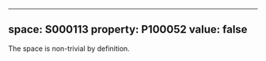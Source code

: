   ---
  space: S000113
  property: P100052
  value: false
  ---
  
  The space is non-trivial by definition.
